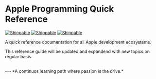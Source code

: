 # Apple Programming Quick Reference

[![Shippable](https://img.shields.io/badge/platform-playground-lightgrey.svg)]()
[![Shippable](https://img.shields.io/badge/language-swift-orange.svg)]()
[![Shippable](https://img.shields.io/badge/license-apache%202.0-blue.svg)]()

A quick reference documentation for all Apple development ecosystems.

This reference guide will be updated and expandend with new topics on regular basis.

<BR>    
---
*A continuos learning path where passion is the drive.*

